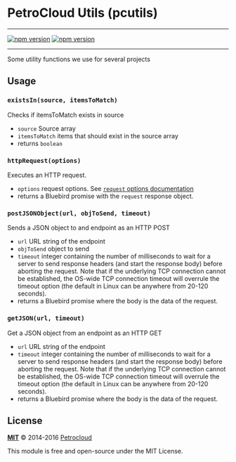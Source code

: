 # PetroCloud Utils (pcutils)

---

[![npm version](https://badge.fury.io/js/pcutils.svg)](https://badge.fury.io/js/pcutils)
[![npm version](https://david-dm.org/petrocloud/pcutils.svg)](https://david-dm.org/petrocloud/pcutils)

---

Some utility functions we use for several projects

## Usage

### `existsIn(source, itemsToMatch)`

Checks if itemsToMatch exists in source 
- `source` Source array
- `itemsToMatch` items that should exist in the source array
- returns `boolean`

### `httpRequest(options)`

Executes an HTTP request.
- `options` request options. See [`request` options documentation](https://github.com/request/request#requestoptions-callback)
- returns a Bluebird promise with the `request` response object.

### `postJSONObject(url, objToSend, timeout)`

Sends a JSON object to and endpoint as an HTTP POST
- `url` URL string of the endpoint
- `objToSend` object to send
- `timeout` integer containing the number of milliseconds to 
 wait for a server to send response headers (and start the response body) 
 before aborting the request. Note that if the underlying TCP connection 
 cannot be established, the OS-wide TCP connection timeout will overrule the 
 timeout option (the default in Linux can be anywhere from 20-120 seconds).
- returns a Bluebird promise where the body is the data of the request.

### `getJSON(url, timeout)`

Get a JSON object from an endpoint as an HTTP GET
- `url` URL string of the endpoint
- `timeout` integer containing the number of milliseconds to 
 wait for a server to send response headers (and start the response body) 
 before aborting the request. Note that if the underlying TCP connection 
 cannot be established, the OS-wide TCP connection timeout will overrule the 
 timeout option (the default in Linux can be anywhere from 20-120 seconds).
- returns a Bluebird promise where the body is the data of the request.

## License

**[MIT](./LICENSE)**
&copy; 2014-2016
[Petrocloud](http://petrocloud.com)

This module is free and open-source under the MIT License.
